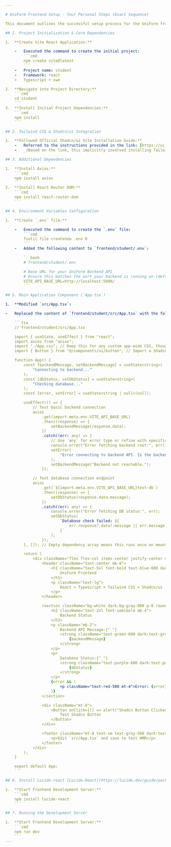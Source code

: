 ```yaml
---

# UniForm Frontend Setup - Your Personal Steps (Exact Sequence)

This document outlines the successful setup process for the UniForm frontend application, using the precise sequence of commands and actions you performed. (Install all the dependencies in `--legacy-peer-deps` mode)

## 1. Project Initialization & Core Dependencies

1.  **Create Vite React Application:**

    -   Executed the command to create the initial project:
        ```cmd
        npm create vite@latest
        ```
    -   Project name: student
    -   Framework: react
    -   Typescript + swe

2.  **Navigate into Project Directory:**
    ```cmd
    cd student
    ```
3.  **Install Initial Project Dependencies:**
    ```cmd
    npm install
    ```

## 2. Tailwind CSS & Shadcn/ui Integration

1.  **Followed Official Shadcn/ui Vite Installation Guide:**
    -   Referred to the instructions provided in the link: [https://ui.shadcn.com/docs/installation/vite](https://ui.shadcn.com/docs/installation/vite)
    -   _(Based on the link, this implicitly involved installing Tailwind CSS and running `npx shadcn-ui@latest init`, and potentially `npx shadcn-ui@latest add button`.)_

## 3. Additional Dependencies

1.  **Install Axios:**
    ```cmd
    npm install axios
    ```
2.  **Install React Router DOM:**
    ```cmd
    npm install react-router-dom
    ```

## 4. Environment Variables Configuration

1.  **Create `.env` file:**

    -   Executed the command to create the `.env` file:
        ```cmd
        fsutil file createnew .env 0
        ```
    -   Added the following content to `frontend/student/.env`:

        ```bash
        # frontend/student/.env

        # Base URL for your UniForm Backend API
        # Ensure this matches the port your backend is running on (default 5000)
        VITE_API_BASE_URL=http://localhost:5000/
        ```

## 5. Main Application Component (`App.tsx`)

1.  **Modified `src/App.tsx`:

-   Replaced the content of `frontend/student/src/App.tsx` with the following code:

    ```tsx
    // frontend/student/src/App.tsx

    import { useState, useEffect } from "react";
    import axios from "axios";
    import "./App.css"; // Keep this for any custom app-wide CSS, though Tailwind handles most
    import { Button } from "@/components/ui/button"; // Import a Shadcn component

    function App() {
    	const [backendMessage, setBackendMessage] = useState<string>(
    		"Connecting to backend..."
    	);
    	const [dbStatus, setDbStatus] = useState<string>(
    		"Checking database..."
    	);
    	const [error, setError] = useState<string | null>(null);

    	useEffect(() => {
    		// Test basic backend connection
    		axios
    			.get(import.meta.env.VITE_API_BASE_URL)
    			.then((response) => {
    				setBackendMessage(response.data);
    			})
    			.catch((err: any) => {
    				// Use 'any' for error type or refine with specific error types
    				console.error("Error fetching backend root:", err);
    				setError(
    					"Error connecting to backend API. Is the backend server running?"
    				);
    				setBackendMessage("Backend not reachable.");
    			});

    		// Test database connection endpoint
    		axios
    			.get(`${import.meta.env.VITE_API_BASE_URL}test-db`)
    			.then((response) => {
    				setDbStatus(response.data.message);
    			})
    			.catch((err: any) => {
    				console.error("Error fetching DB status:", err);
    				setDbStatus(
    					`Database check failed: ${
    						err.response?.data?.message || err.message
    					}`
    				);
    			});
    	}, []); // Empty dependency array means this runs once on mount

    	return (
    		<div className="flex flex-col items-center justify-center min-h-screen bg-gray-100 dark:bg-gray-900 text-gray-900 dark:text-gray-100 p-4">
    			<header className="text-center mb-8">
    				<h1 className="text-5xl font-bold text-blue-600 dark:text-blue-400 mb-4">
    					UniForm Frontend
    				</h1>
    				<p className="text-lg">
    					React + TypeScript + Tailwind CSS + Shadcn/ui
    				</p>
    			</header>

    			<section className="bg-white dark:bg-gray-800 p-8 rounded-lg shadow-lg max-w-md w-full">
    				<h2 className="text-2xl font-semibold mb-4">
    					Backend Status
    				</h2>
    				<p className="mb-2">
    					Backend API Message:{" "}
    					<strong className="text-green-600 dark:text-green-400">
    						{backendMessage}
    					</strong>
    				</p>
    				<p>
    					Database Status:{" "}
    					<strong className="text-purple-600 dark:text-purple-400">
    						{dbStatus}
    					</strong>
    				</p>
    				{error && (
    					<p className="text-red-500 mt-4">Error: {error}</p>
    				)}
    			</section>

    			<div className="mt-8">
    				<Button onClick={() => alert("Shadcn Button Clicked!")}>
    					Test Shadcn Button
    				</Button>
    			</div>

    			<footer className="mt-8 text-sm text-gray-500 dark:text-gray-400">
    				<p>Edit `src/App.tsx` and save to test HMR</p>
    			</footer>
    		</div>
    	);
    }

    export default App;
    ```

## 6. Install Lucide-react [Lucide-React](https://lucide.dev/guide/packages/lucide-react)

1.  **Start Frontend Development Server:**
    ```cmd
    npm install lucide-react
    ```

## 7. Running the Development Server

1.  **Start Frontend Development Server:**
    ```cmd
    npm run dev
    ```
---
```

